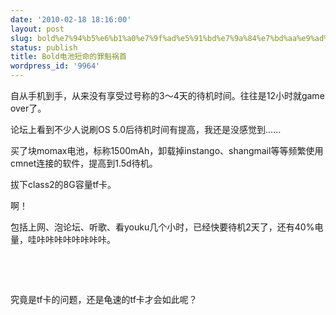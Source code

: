 ```yaml
---
date: '2010-02-18 18:16:00'
layout: post
slug: bold%e7%94%b5%e6%b1%a0%e7%9f%ad%e5%91%bd%e7%9a%84%e7%bd%aa%e9%ad%81%e7%a5%b8%e9%a6%96
status: publish
title: Bold电池短命的罪魁祸首
wordpress_id: '9964'
---
```


自从手机到手，从来没有享受过号称的3～4天的待机时间。往往是12小时就game over了。

论坛上看到不少人说刷OS 5.0后待机时间有提高，我还是没感觉到……

买了块momax电池，标称1500mAh，卸载掉instango、shangmail等等频繁使用cmnet连接的软件，提高到1.5d待机。

拔下class2的8G容量tf卡。

啊！

包括上网、泡论坛、听歌、看youku几个小时，已经快要待机2天了，还有40%电量，哇咔咔咔咔咔咔咔咔。

 

 

究竟是tf卡的问题，还是龟速的tf卡才会如此呢？

